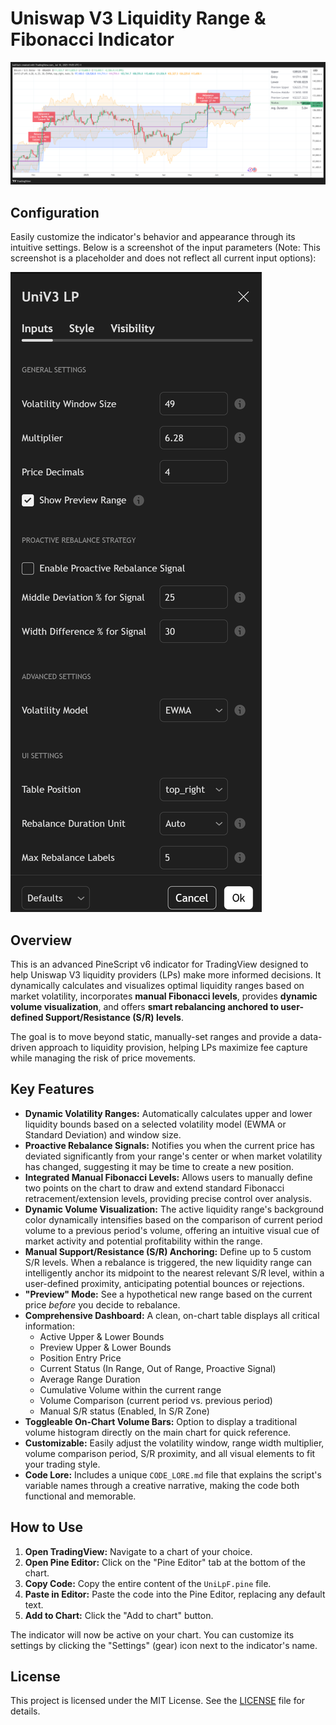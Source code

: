 # Uniswap V3 Liquidity Range & Fibonacci Indicator

![Uniswap V3 Liquidity Range Indicator on BTC Chart](placeholder_screenshot.png)

## Configuration

Easily customize the indicator's behavior and appearance through its intuitive settings. Below is a screenshot of the input parameters (Note: This screenshot is a placeholder and does not reflect all current input options):

![Uniswap V3 Liquidity Range Indicator Setup Inputs](setup_inputs.png)

## Overview

This is an advanced PineScript v6 indicator for TradingView designed to help Uniswap V3 liquidity providers (LPs) make more informed decisions. It dynamically calculates and visualizes optimal liquidity ranges based on market volatility, incorporates **manual Fibonacci levels**, provides **dynamic volume visualization**, and offers **smart rebalancing anchored to user-defined Support/Resistance (S/R) levels**.

The goal is to move beyond static, manually-set ranges and provide a data-driven approach to liquidity provision, helping LPs maximize fee capture while managing the risk of price movements.

## Key Features

*   **Dynamic Volatility Ranges:** Automatically calculates upper and lower liquidity bounds based on a selected volatility model (EWMA or Standard Deviation) and window size.
*   **Proactive Rebalance Signals:** Notifies you when the current price has deviated significantly from your range's center or when market volatility has changed, suggesting it may be time to create a new position.
*   **Integrated Manual Fibonacci Levels:** Allows users to manually define two points on the chart to draw and extend standard Fibonacci retracement/extension levels, providing precise control over analysis.
*   **Dynamic Volume Visualization:** The active liquidity range's background color dynamically intensifies based on the comparison of current period volume to a previous period's volume, offering an intuitive visual cue of market activity and potential profitability within the range.
*   **Manual Support/Resistance (S/R) Anchoring:** Define up to 5 custom S/R levels. When a rebalance is triggered, the new liquidity range can intelligently anchor its midpoint to the nearest relevant S/R level, within a user-defined proximity, anticipating potential bounces or rejections.
*   **"Preview" Mode:** See a hypothetical new range based on the current price *before* you decide to rebalance.
*   **Comprehensive Dashboard:** A clean, on-chart table displays all critical information:
    *   Active Upper & Lower Bounds
    *   Preview Upper & Lower Bounds
    *   Position Entry Price
    *   Current Status (In Range, Out of Range, Proactive Signal)
    *   Average Range Duration
    *   Cumulative Volume within the current range
    *   Volume Comparison (current period vs. previous period)
    *   Manual S/R status (Enabled, In S/R Zone)
*   **Toggleable On-Chart Volume Bars:** Option to display a traditional volume histogram directly on the main chart for quick reference.
*   **Customizable:** Easily adjust the volatility window, range width multiplier, volume comparison period, S/R proximity, and all visual elements to fit your trading style.
*   **Code Lore:** Includes a unique `CODE_LORE.md` file that explains the script's variable names through a creative narrative, making the code both functional and memorable.

## How to Use

1.  **Open TradingView:** Navigate to a chart of your choice.
2.  **Open Pine Editor:** Click on the "Pine Editor" tab at the bottom of the chart.
3.  **Copy Code:** Copy the entire content of the `UniLpF.pine` file.
4.  **Paste in Editor:** Paste the code into the Pine Editor, replacing any default text.
5.  **Add to Chart:** Click the "Add to chart" button.

The indicator will now be active on your chart. You can customize its settings by clicking the "Settings" (gear) icon next to the indicator's name.

## License

This project is licensed under the MIT License. See the [LICENSE](LICENSE) file for details.